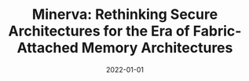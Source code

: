 ---
title: "Minerva: Rethinking Secure Architectures for the Era of Fabric-Attached Memory Architectures"
collection: publications
permalink: /publication/2022-01-01-Minerva-Rethinking-Secure-Architectures-for-the-Era-of-Fabric-Attached-Memory-Architectures
date: 2022-01-01
venue: 'In the proceedings of 2022 IEEE International Parallel and Distributed Processing Symposium, IPDPS 2022, Lyon, France, May 30 - June 3, 2022'
paperurl: 'https://doi.org/10.1109/IPDPS53621.2022.00033'
citation: ' Mazen Al{-}Wadi,  Rujia Wang,  David Mohaisen,  Clayton Hughes,  Simon Hammond,  Amro Awad, &quot;Minerva: Rethinking Secure Architectures for the Era of Fabric-Attached Memory Architectures.&quot; In the proceedings of 2022 IEEE International Parallel and Distributed Processing Symposium, IPDPS 2022, Lyon, France, May 30 - June 3, 2022, 2022.'
---